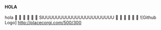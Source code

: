 #### HOLA
hola
:metal: :metal: :metal: :metal: :metal: :metal:
SIUUUUUUUUUUUUUUUUUUUUUU :rocket: :rocket: :rocket: :rocket: :rocket: :rocket:
![Github Logo] http://placecorgi.com/500/300
